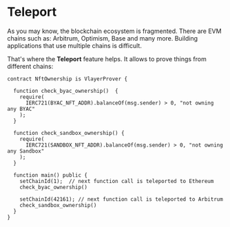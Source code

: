 # Teleport
As you may know, the blockchain ecosystem is fragmented. There are EVM chains such as: Arbitrum, Optimism, Base and many more. Building applications that use multiple chains is difficult.

That's where the **Teleport** feature helps. It allows to prove things from different chains:

```solidity
contract NftOwnership is VlayerProver {

  function check_byac_ownership()  {
    require(
      IERC721(BYAC_NFT_ADDR).balanceOf(msg.sender) > 0, "not owning any BYAC"
    );
  }

  function check_sandbox_ownership() {
    require(
      IERC721(SANDBOX_NFT_ADDR).balanceOf(msg.sender) > 0, "not owning any Sandbox"
    );
  }

  function main() public {
    setChainId(1);  // next function call is teleported to Ethereum
    check_byac_ownership()

    setChainId(42161); // next function call is teleported to Arbitrum
    check_sandbox_ownership() 
  }
}
```